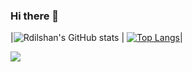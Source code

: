 ### Hi there 👋

|![Rdilshan's GitHub stats](https://github-readme-stats.vercel.app/api?username=Rdilshan&show_icons=true&theme=radical) | [![Top Langs](https://github-readme-stats.vercel.app/api/top-langs/?username=Rdilshan&hide_progress=true)](https://github.com/anuraghazra/github-readme-stats)|

![](https://komarev.com/ghpvc/?username=Rdilshan&color=green)
<!--
**Rdilshan/Rdilshan** is a ✨ _special_ ✨ repository because its `README.md` (this file) appears on your GitHub profile.

Here are some ideas to get you started:

- 🔭 I’m currently working on ...
- 🌱 I’m currently learning ...
- 👯 I’m looking to collaborate on ...
- 🤔 I’m looking for help with ...
- 💬 Ask me about ...
- 📫 How to reach me: ...
- 😄 Pronouns: ...
- ⚡ Fun fact: ...
-->
